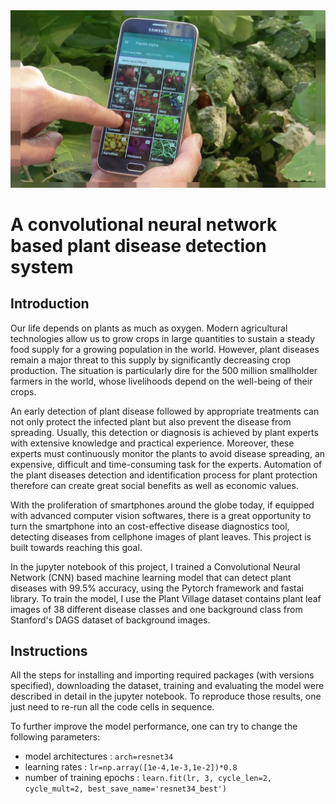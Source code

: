 <img src='plant_image.jpg'>

# A convolutional neural network based plant disease detection system

## Introduction
   Our life depends on plants as much as oxygen. Modern agricultural technologies allow us to grow crops in large quantities to sustain a steady food supply for a growing population in the world. However, plant diseases remain a major threat to this supply by significantly decreasing crop production. The situation is particularly dire for the 500 million smallholder farmers in the world, whose livelihoods depend on the well-being of their crops. 
  
   An early detection of plant disease followed by appropriate treatments can not only protect the infected plant but also prevent the disease from spreading. Usually, this detection or diagnosis is achieved by plant experts with extensive knowledge and practical experience. Moreover, these experts must continuously monitor the plants to avoid disease spreading, an expensive, difficult and time-consuming task for the experts. Automation of the plant diseases detection and identification process for plant protection therefore can create great social benefits as well as economic values.
  
   With the proliferation of smartphones around the globe today, if equipped with advanced computer vision softwares, there is a great opportunity to turn the smartphone into an cost-effective disease diagnostics tool, detecting diseases from cellphone images of plant leaves. This project is built towards reaching this goal.
   
   In the jupyter notebook of this project, I trained a Convolutional Neural Network (CNN) based machine learning model that can detect plant diseases with 99.5% accuracy, using the Pytorch framework and fastai library. To train the model, I use the Plant Village dataset contains plant leaf images of 38 different disease classes and one background class from Stanford's DAGS dataset of background images.
   
   ## Instructions
   All the steps for installing and importing required packages (with versions specified), downloading the dataset, training and evaluating the model were described in detail in the jupyter notebook. To reproduce those results, one just need to re-run all the code cells in sequence.

To further improve the model performance, one can try to change the following parameters:
* model architectures : `arch=resnet34` 
* learning rates : `lr=np.array([1e-4,1e-3,1e-2])*0.8`
* number of training epochs : `learn.fit(lr, 3, cycle_len=2, cycle_mult=2, best_save_name='resnet34_best')`
